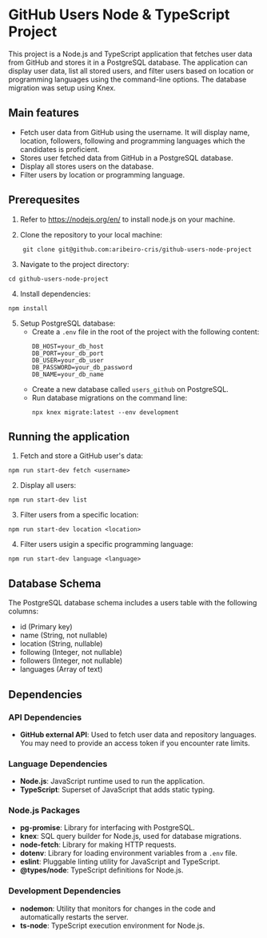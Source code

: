 # GitHub Users Node & TypeScript Project

This project is a Node.js and TypeScript application that fetches user data from GitHub and stores it in a PostgreSQL database. The application can display user data, list all stored users, and filter users based on location or programming languages using the command-line options. The database migration was setup using Knex.

## Main features

- Fetch user data from GitHub using the username. It will display name, location, followers, following and programming languages which the candidates is proficient.
- Stores user fetched data from GitHub in a PostgreSQL database. 
- Display all stores users on the database.
- Filter users by location or programming language.

## Prerequesites

1. Refer to https://nodejs.org/en/ to install node.js on your machine.

2. Clone the repository to your local machine:

```
    git clone git@github.com:aribeiro-cris/github-users-node-project
```

3. Navigate to the project directory:

```
cd github-users-node-project
```
4. Install dependencies:
```
npm install
```
5. Setup PostgreSQL database:
    - Create a `.env` file in the root of the project with the following content:
      ```
      DB_HOST=your_db_host
      DB_PORT=your_db_port
      DB_USER=your_db_user
      DB_PASSWORD=your_db_password
      DB_NAME=your_db_name
      ```
    - Create a new database called `users_github` on PostgreSQL.   
    - Run database migrations on the command line:
      ```
      npx knex migrate:latest --env development
      ``` 

## Running the application

1. Fetch and store a GitHub user's data:
```
npm run start-dev fetch <username>
``` 
2. Display all users:
```
npm run start-dev list
``` 
3. Filter users from a specific location:
```
npm run start-dev location <location>
``` 
4. Filter users usigin a specific programming language:
```
npm run start-dev language <language>
``` 

## Database Schema

The PostgreSQL database schema includes a users table with the following columns:
- id (Primary key)
- name (String, not nullable)
- location (String, nullable)
- following (Integer, not nullable)
- followers (Integer, not nullable)
- languages (Array of text)

## Dependencies

### API Dependencies
- **GitHub external API**: Used to fetch user data and repository languages. You may need to provide an access token if you encounter rate limits.

### Language Dependencies
- **Node.js**: JavaScript runtime used to run the application.
- **TypeScript**: Superset of JavaScript that adds static typing.

### Node.js Packages
- **pg-promise**: Library for interfacing with PostgreSQL.
- **knex**: SQL query builder for Node.js, used for database migrations.
- **node-fetch**: Library for making HTTP requests.
- **dotenv**: Library for loading environment variables from a `.env` file.
- **eslint**: Pluggable linting utility for JavaScript and TypeScript.
- **@types/node**: TypeScript definitions for Node.js.

### Development Dependencies
- **nodemon**: Utility that monitors for changes in the code and automatically restarts the server.
- **ts-node**: TypeScript execution environment for Node.js.
